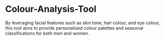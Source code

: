 # Colour-Analysis-Tool
By leveraging facial features such as skin tone, hair colour, and eye colour, this tool aims to provide personalized colour palettes and seasonal classifications for both men and women.
